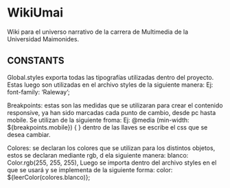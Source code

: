 # WikiUmai
Wiki para el universo narrativo de la carrera de Multimedia de la Universidad Maimonides.



## CONSTANTS
Global.styles exporta todas las tipografías utilizadas dentro del proyecto. Estas luego son utilizadas en el archivo styles de la siguiente manera:
Ej: font-family: ‘Raleway’;

Breakpoints: estas son las medidas que se utilizaran para crear el contenido responsive, ya han sido marcadas cada punto de cambio, desde pc hasta mobile. Se utilizan de la siguiente froma:
Ej: @media (min-width: ${breakpoints.mobile}) {
  }
dentro de las llaves se escribe el css que se desea cambiar.

Colores: se declaran los colores que se utilizan para los distintos objetos, estos se declaran mediante rgb, d ela siguiente manera:
  blanco: Color.rgb(255, 255, 255),
Luego se importa dentro del archivo styles en el que se usará y se implementa de la siguiente forma:
    color: ${leerColor(colores.blanco)};